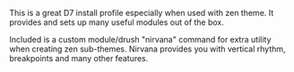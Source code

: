 This is a great D7 install profile especially when used with zen theme. It provides and sets up many useful modules out of the box.

Included is a custom module/drush "nirvana" command for extra utility when creating zen sub-themes. Nirvana provides you with vertical rhythm, breakpoints and many other features.

